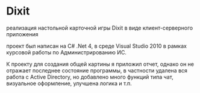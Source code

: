 # Dixit
реализация настольной карточной игры Dixit в виде клиент-серверного приложения

проект был написан на C# .Net 4, в среде Visual Studio 2010 в рамках курсовой работы по Администрированию ИС.

К проекту для создания общей картины я приложил отчет, однако он не отражает последнее состояние программы, 
в частности удалена вся работа с Active Directory, но добавлено много функций типа чат, визуальное оформление, улучшена логика и т.п.

